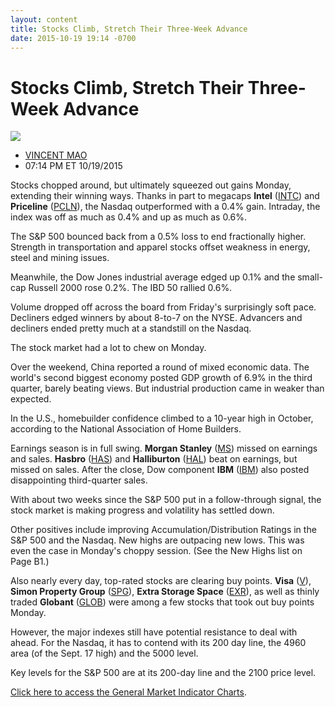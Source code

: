 ```yaml
---
layout: content
title: Stocks Climb, Stretch Their Three-Week Advance
date: 2015-10-19 19:14 -0700
---
```



Stocks Climb, Stretch Their Three-Week Advance
===============================================


![](https://www.investors.com/wp-content/uploads/ibd-migrated-images/MPv_151020_635808663079988968.png)

* [VINCENT MAO](https://www.investors.com/author/maov/ "Posts by VINCENT MAO")
* 07:14 PM ET 10/19/2015




  

Stocks chopped around, but ultimately squeezed out gains Monday, extending their winning ways. Thanks in part to megacaps **Intel** ([INTC](https://research.investors.com/quote.aspx?symbol=INTC)) and **Priceline** ([PCLN](https://research.investors.com/quote.aspx?symbol=PCLN)), the Nasdaq outperformed with a 0.4% gain. Intraday, the index was off as much as 0.4% and up as much as 0.6%.

  

The S&P 500 bounced back from a 0.5% loss to end fractionally higher. Strength in transportation and apparel stocks offset weakness in energy, steel and mining issues.

  

Meanwhile, the Dow Jones industrial average edged up 0.1% and the small-cap Russell 2000 rose 0.2%. The IBD 50 rallied 0.6%.

  

Volume dropped off across the board from Friday's surprisingly soft pace. Decliners edged winners by about 8-to-7 on the NYSE. Advancers and decliners ended pretty much at a standstill on the Nasdaq.

  

The stock market had a lot to chew on Monday.

  

Over the weekend, China reported a round of mixed economic data. The world's second biggest economy posted GDP growth of 6.9% in the third quarter, barely beating views. But industrial production came in weaker than expected.

  

In the U.S., homebuilder confidence climbed to a 10-year high in October, according to the National Association of Home Builders.

  

Earnings season is in full swing. **Morgan Stanley** ([MS](https://research.investors.com/quote.aspx?symbol=MS)) missed on earnings and sales. **Hasbro** ([HAS](https://research.investors.com/quote.aspx?symbol=HAS)) and **Halliburton** ([HAL](https://research.investors.com/quote.aspx?symbol=HAL)) beat on earnings, but missed on sales. After the close, Dow component **IBM** ([IBM](https://research.investors.com/quote.aspx?symbol=IBM)) also posted disappointing third-quarter sales.

  

With about two weeks since the S&P 500 put in a follow-through signal, the stock market is making progress and volatility has settled down.

  

Other positives include improving Accumulation/Distribution Ratings in the S&P 500 and the Nasdaq. New highs are outpacing new lows. This was even the case in Monday's choppy session. (See the New Highs list on Page B1.)

  

Also nearly every day, top-rated stocks are clearing buy points. **Visa** ([V](https://research.investors.com/quote.aspx?symbol=V)), **Simon Property Group** ([SPG](https://research.investors.com/quote.aspx?symbol=SPG)), **Extra Storage Space** ([EXR](https://research.investors.com/quote.aspx?symbol=EXR)), as well as thinly traded **Globant** ([GLOB](https://research.investors.com/quote.aspx?symbol=GLOB)) were among a few stocks that took out buy points Monday.

  

However, the major indexes still have potential resistance to deal with ahead. For the Nasdaq, it has to contend with its 200 day line, the 4960 area (of the Sept. 17 high) and the 5000 level.

  

Key levels for the S&P 500 are at its 200-day line and the 2100 price level.

  

[Click here to access the General Market Indicator Charts](https://www.investors.com/pdf/GMI_102015.pdf).





